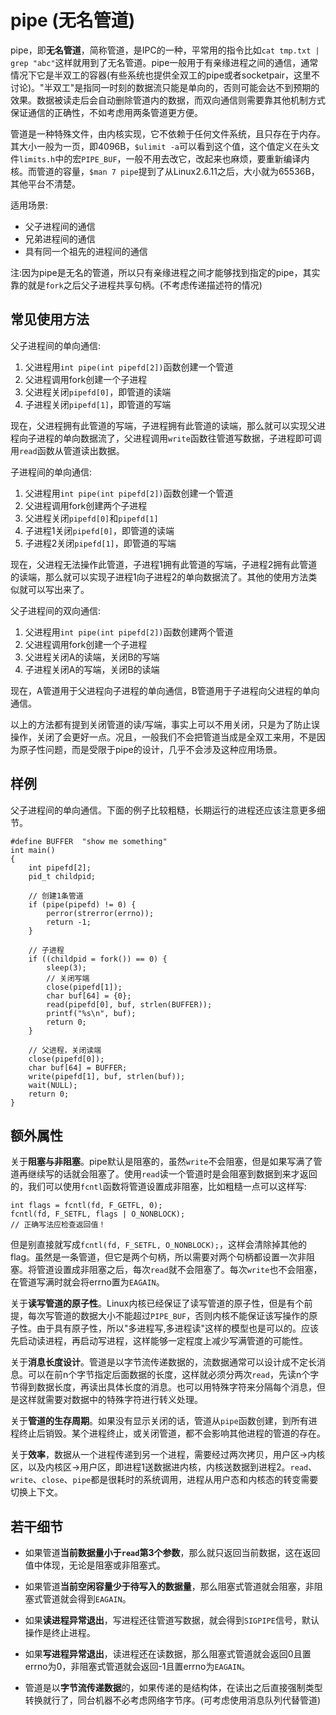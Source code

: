 # pipe (无名管道)

pipe，即**无名管道**，简称管道，是IPC的一种，平常用的指令比如`cat tmp.txt | grep "abc"`这样就用到了无名管道。pipe一般用于有亲缘进程之间的通信，通常情况下它是半双工的容器(有些系统也提供全双工的pipe或者socketpair，这里不讨论)。"半双工"是指同一时刻的数据流只能是单向的，否则可能会达不到预期的效果。数据被读走后会自动删除管道内的数据，而双向通信则需要靠其他机制方式保证通信的正确性，不如考虑用两条管道更方便。

管道是一种特殊文件，由内核实现，它不依赖于任何文件系统，且只存在于内存。其大小一般为一页，即4096B，`$ulimit -a`可以看到这个值，这个值定义在头文件`limits.h`中的宏`PIPE_BUF`，一般不用去改它，改起来也麻烦，要重新编译内核。而管道的容量，`$man 7 pipe`提到了从Linux2.6.11之后，大小就为65536B，其他平台不清楚。


适用场景:
- 父子进程间的通信
- 兄弟进程间的通信
- 具有同一个祖先的进程间的通信

注:因为pipe是无名的管道，所以只有亲缘进程之间才能够找到指定的pipe，其实靠的就是`fork`之后父子进程共享句柄。(不考虑传递描述符的情况)



常见使用方法
-----

父子进程间的单向通信:

1. 父进程用`int pipe(int pipefd[2])`函数创建一个管道
2. 父进程调用fork创建一个子进程
3. 父进程关闭`pipefd[0]`，即管道的读端
4. 子进程关闭`pipefd[1]`，即管道的写端

现在，父进程拥有此管道的写端，子进程拥有此管道的读端，那么就可以实现父进程向子进程的单向数据流了，父进程调用`write`函数往管道写数据，子进程即可调用`read`函数从管道读出数据。


子进程间的单向通信:

1. 父进程用`int pipe(int pipefd[2])`函数创建一个管道
2. 父进程调用fork创建两个子进程
3. 父进程关闭`pipefd[0]`和`pipefd[1]`
4. 子进程1关闭`pipefd[0]`，即管道的读端
5. 子进程2关闭`pipefd[1]`，即管道的写端

现在，父进程无法操作此管道，子进程1拥有此管道的写端，子进程2拥有此管道的读端，那么就可以实现子进程1向子进程2的单向数据流了。其他的使用方法类似就可以写出来了。


父子进程间的双向通信:

1. 父进程用`int pipe(int pipefd[2])`函数创建两个管道
2. 父进程调用fork创建一个子进程
3. 父进程关闭A的读端，关闭B的写端
4. 子进程关闭A的写端，关闭B的读端

现在，A管道用于父进程向子进程的单向通信，B管道用于子进程向父进程的单向通信。



以上的方法都有提到关闭管道的读/写端，事实上可以不用关闭，只是为了防止误操作，关闭了会更好一点。况且，一般我们不会把管道当成是全双工来用，不是因为原子性问题，而是受限于pipe的设计，几乎不会涉及这种应用场景。


样例
-----

父子进程间的单向通信。下面的例子比较粗糙，长期运行的进程还应该注意更多细节。
```
#define BUFFER  "show me something"
int main()
{
    int pipefd[2];
    pid_t childpid;

    // 创建1条管道
    if (pipe(pipefd) != 0) {
        perror(strerror(errno));
        return -1;
    }

    // 子进程
    if ((childpid = fork()) == 0) {
        sleep(3);
        // 关闭写端
        close(pipefd[1]);
        char buf[64] = {0};
        read(pipefd[0], buf, strlen(BUFFER));
        printf("%s\n", buf);
        return 0;
    }

    // 父进程，关闭读端
    close(pipefd[0]);
    char buf[64] = BUFFER;
    write(pipefd[1], buf, strlen(buf));
    wait(NULL);
    return 0;
}

```




额外属性
-----

关于**阻塞与非阻塞**。pipe默认是阻塞的，虽然`write`不会阻塞，但是如果写满了管道再继续写的话就会阻塞了。使用`read`读一个管道时是会阻塞到数据到来才返回的，我们可以使用`fcntl`函数将管道设置成非阻塞，比如粗糙一点可以这样写:
```
int flags = fcntl(fd, F_GETFL, 0);
fcntl(fd, F_SETFL, flags | O_NONBLOCK);
// 正确写法应检查返回值！
```
但是别直接就写成`fcntl(fd, F_SETFL, O_NONBLOCK);`，这样会清除掉其他的flag。虽然是一条管道，但它是两个句柄，所以需要对两个句柄都设置一次非阻塞。将管道设置成非阻塞之后，每次`read`就不会阻塞了。每次`write`也不会阻塞，在管道写满时就会将errno置为`EAGAIN`。


关于**读写管道的原子性**。Linux内核已经保证了读写管道的原子性，但是有个前提，每次写管道的数据大小不能超过`PIPE_BUF`，否则内核不能保证该写操作的原子性。由于具有原子性，所以"多进程写,多进程读"这样的模型也是可以的。应该先启动读进程，再启动写进程，这样能够一定程度上减少写满管道的可能性。


关于**消息长度设计**。管道是以字节流传递数据的，流数据通常可以设计成不定长消息。可以在前n个字节指定后面数据的长度，这样就必须分两次`read`，先读n个字节得到数据长度，再读出具体长度的消息。也可以用特殊字符来分隔每个消息，但是这样就需要对数据中的特殊字符进行转义处理。


关于**管道的生存周期**。如果没有显示关闭的话，管道从`pipe`函数创建，到所有进程终止后销毁。某个进程终止，或关闭管道，都不会影响其他进程的管道的存在。


关于**效率**，数据从一个进程传递到另一个进程，需要经过两次拷贝，用户区->内核区，以及内核区->用户区，即进程1送数据进内核，内核送数据到进程2。`read`、`write`、`close`、`pipe`都是很耗时的系统调用，进程从用户态和内核态的转变需要切换上下文。



若干细节
-----

- 如果管道**当前数据量小于`read`第3个参数**，那么就只返回当前数据，这在返回值中体现，无论是阻塞或非阻塞式。

- 如果管道**当前空闲容量少于待写入的数据量**，那么阻塞式管道就会阻塞，非阻塞式管道就会得到`EAGAIN`。

- 如果**读进程异常退出**，写进程还往管道写数据，就会得到`SIGPIPE`信号，默认操作是终止进程。

- 如果**写进程异常退出**，读进程还在读数据，那么阻塞式管道就会返回0且置errno为0，非阻塞式管道就会返回-1且置errno为`EAGAIN`。

- 管道是以**字节流传递数据**的，如果传递的是结构体，在读出之后直接强制类型转换就行了，同台机器不必考虑网络字节序。(可考虑使用消息队列代替管道)




